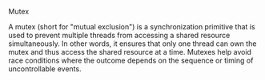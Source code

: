 Mutex

A mutex (short for "mutual exclusion") is a synchronization primitive that is used to prevent multiple threads from accessing a shared resource simultaneously. In other words, it ensures that only one thread can own the mutex and thus access the shared resource at a time. Mutexes help avoid race conditions where the outcome depends on the sequence or timing of uncontrollable events.